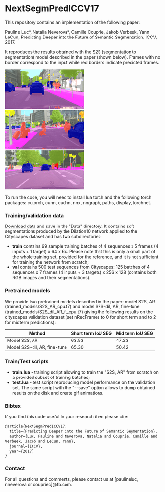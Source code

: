 # NextSegmPredICCV17
This repository contains an implementation of the following paper:

Pauline Luc*, Natalia Neverova*, Camille Couprie, Jakob Verbeek, Yann LeCun, [Predicting Deeper into the Future of Semantic Segmentation](https://arxiv.org/abs/1703.07684). ICCV, 2017.

It reproduces the results obtained with the S2S (segmentation to segmentation) model described in the paper (shown below). Frames with no border correspond to the input while red borders indicate predicted frames.

![sample 1](demo/1_results.gif) 
![sample 2](demo/2_results.gif) 
![sample 3](demo/3_results.gif)<br />

To run the code, you will need to install lua torch and the following torch packages: cutorch, cunn, cudnn, nnx, nngraph, paths, display, torchnet. 

### Training/validation data
[Download data](https://dl.fbaipublicfiles.com/segmpred/sample_data.zip) and save in the "Data" directory. It contains soft segmentations produced by the Dilation10 network applied to the Cityscapes dataset and has two subdirectories:
- **train** contains 99 sample training batches of 4 sequences x 5 frames (4 inputs + 1 target) x 64 x 64. Please note that this is only a small part of the whole training set, provided for the reference, and it is not sufficient for training the network from scratch;
- **val** contains 500 test sequences from Cityscapes: 125 batches of 4 sequences x 7 frames (4 inputs + 3 targets) x 256 x 128 (contains both RGB images and their segmentations).

### Pretrained models
We provide two pretrained models described in the paper: model S2S, AR (trained_models/S2S_AR_cpu.t7) and model S2S-dil, AR, fine-tune (trained_models/S2S_dil_AR_ft_cpu.t7) giving the following results on the cityscapes validation dataset (set nRecFrames to 0 for short term and to 2 for midterm predictions):

| Method                         | Short term IoU SEG | Mid term IoU SEG |
| ------                         | ------------------ |  -------------   |
| Model S2S, AR                  |       63.53        | 47.23            |
| Model S2S-dil, AR, fine-tune   |       65.30        | 50.42            |


### Train/Test scripts

- **train.lua** - training script allowing to train the "S2S, AR" from scratch on a provided subset of training batches;
- **test.lua** - test script reproducing model performance on the validation set.
The same script with the "--save" option allows to dump obtained results on the disk and create gif animations.

### Bibtex

If you find this code useful in your research then please cite:

```
@article{NextSegmPredICCV17,
  title={Predicting Deeper into the Future of Semantic Segmentation},
  author={Luc, Pauline and Neverova, Natalia and Couprie, Camille and Verbeek, Jacob and LeCun, Yann},
  journal={ICCV},
  year={2017}
}
```

### Contact
For all questions and comments, please contact us at [paulineluc, nneverova or coupriec]@fb.com.
